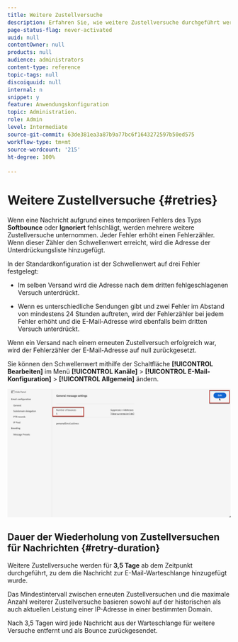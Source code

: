 ```yaml
---
title: Weitere Zustellversuche
description: Erfahren Sie, wie weitere Zustellversuche durchgeführt werden, bevor eine Adresse an die Unterdrückungsliste gesendet wird.
page-status-flag: never-activated
uuid: null
contentOwner: null
products: null
audience: administrators
content-type: reference
topic-tags: null
discoiquuid: null
internal: n
snippet: y
feature: Anwendungskonfiguration
topic: Administration.
role: Admin
level: Intermediate
source-git-commit: 63de381ea3a87b9a77bc6f1643272597b50ed575
workflow-type: tm+mt
source-wordcount: '215'
ht-degree: 100%

---
```



# Weitere Zustellversuche {#retries}

Wenn eine Nachricht aufgrund eines temporären Fehlers des Typs **Softbounce** oder **Ignoriert** fehlschlägt, werden mehrere weitere Zustellversuche unternommen. Jeder Fehler erhöht einen Fehlerzähler. Wenn dieser Zähler den Schwellenwert erreicht, wird die Adresse der Unterdrückungsliste hinzugefügt.

In der Standardkonfiguration<!--so can you edit this setting or not?? contradictory information was given--> ist der Schwellenwert auf drei Fehler festgelegt:

* Im selben Versand wird die Adresse nach dem dritten fehlgeschlagenen Versuch unterdrückt.

* Wenn es unterschiedliche Sendungen gibt und zwei Fehler im Abstand von mindestens 24 Stunden auftreten, wird der Fehlerzähler bei jedem Fehler erhöht und die E-Mail-Adresse wird ebenfalls beim dritten Versuch unterdrückt.

Wenn ein Versand nach einem erneuten Zustellversuch erfolgreich war, wird der Fehlerzähler der E-Mail-Adresse auf null zurückgesetzt.

Sie können den Schwellenwert mithilfe der Schaltfläche **[!UICONTROL Bearbeiten]** im Menü **[!UICONTROL Kanäle]** > **[!UICONTROL E-Mail-Konfiguration]** > **[!UICONTROL Allgemein]** ändern.<!--currently you can edit this in staging // now I see in UI: Suppression rule > Bounce days??? > 4-->

![](../assets/retries-edition.png)

## Dauer der Wiederholung von Zustellversuchen für Nachrichten {#retry-duration}

Weitere Zustellversuche werden für **3,5 Tage** ab dem Zeitpunkt durchgeführt, zu dem die Nachricht zur E-Mail-Warteschlange hinzugefügt wurde.

Das Mindestintervall zwischen erneuten Zustellversuchen und die maximale Anzahl weiterer Zustellversuche <!--managed by the Enhanced MTA,--> basieren sowohl auf der historischen als auch aktuellen Leistung einer IP-Adresse in einer bestimmten Domain.

Nach 3,5 Tagen wird jede Nachricht aus der Warteschlange für weitere Versuche entfernt und als Bounce zurückgesendet.<!--???-->
